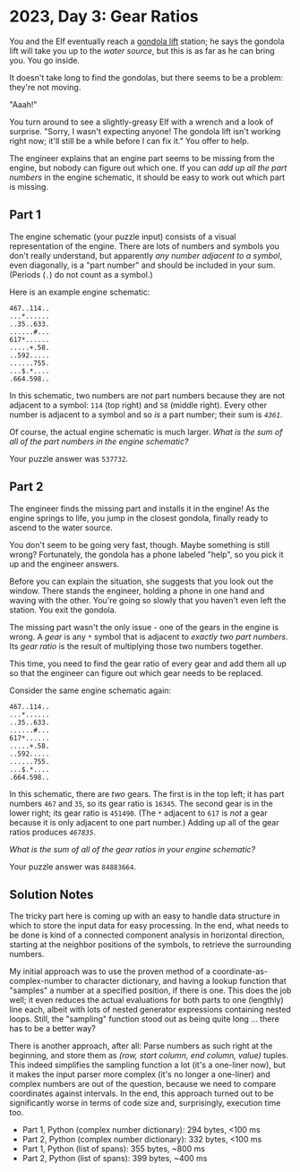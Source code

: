 # 2023, Day 3: Gear Ratios

You and the Elf eventually reach a [gondola lift](https://en.wikipedia.org/wiki/Gondola_lift) station; he says the gondola lift will take you up to the _water source_, but this is as far as he can bring you. You go inside.

It doesn't take long to find the gondolas, but there seems to be a problem: they're not moving.

"Aaah!"

You turn around to see a slightly-greasy Elf with a wrench and a look of surprise. "Sorry, I wasn't expecting anyone! The gondola lift isn't working right now; it'll still be a while before I can fix it." You offer to help.

The engineer explains that an engine part seems to be missing from the engine, but nobody can figure out which one. If you can _add up all the part numbers_ in the engine schematic, it should be easy to work out which part is missing.

## Part 1

The engine schematic (your puzzle input) consists of a visual representation of the engine. There are lots of numbers and symbols you don't really understand, but apparently _any number adjacent to a symbol_, even diagonally, is a "part number" and should be included in your sum. (Periods (`.`) do not count as a symbol.)

Here is an example engine schematic:

    467..114..
    ...*......
    ..35..633.
    ......#...
    617*......
    .....+.58.
    ..592.....
    ......755.
    ...$.*....
    .664.598..
    

In this schematic, two numbers are _not_ part numbers because they are not adjacent to a symbol: `114` (top right) and `58` (middle right). Every other number is adjacent to a symbol and so _is_ a part number; their sum is _`4361`_.

Of course, the actual engine schematic is much larger. _What is the sum of all of the part numbers in the engine schematic?_

Your puzzle answer was `537732`.

## Part 2

The engineer finds the missing part and installs it in the engine! As the engine springs to life, you jump in the closest gondola, finally ready to ascend to the water source.

You don't seem to be going very fast, though. Maybe something is still wrong? Fortunately, the gondola has a phone labeled "help", so you pick it up and the engineer answers.

Before you can explain the situation, she suggests that you look out the window. There stands the engineer, holding a phone in one hand and waving with the other. You're going so slowly that you haven't even left the station. You exit the gondola.

The missing part wasn't the only issue - one of the gears in the engine is wrong. A _gear_ is any `*` symbol that is adjacent to _exactly two part numbers_. Its _gear ratio_ is the result of multiplying those two numbers together.

This time, you need to find the gear ratio of every gear and add them all up so that the engineer can figure out which gear needs to be replaced.

Consider the same engine schematic again:

    467..114..
    ...*......
    ..35..633.
    ......#...
    617*......
    .....+.58.
    ..592.....
    ......755.
    ...$.*....
    .664.598..
    

In this schematic, there are _two_ gears. The first is in the top left; it has part numbers `467` and `35`, so its gear ratio is `16345`. The second gear is in the lower right; its gear ratio is `451490`. (The `*` adjacent to `617` is _not_ a gear because it is only adjacent to one part number.) Adding up all of the gear ratios produces _`467835`_.

_What is the sum of all of the gear ratios in your engine schematic?_

Your puzzle answer was `84883664`.

## Solution Notes

The tricky part here is coming up with an easy to handle data structure in which to store the input data for easy processing. In the end, what needs to be done is kind of a connected component analysis in horizontal direction, starting at the neighbor positions of the symbols, to retrieve the surrounding numbers.

My initial approach was to use the proven method of a coordinate-as-complex-number to character dictionary, and having a lookup function that "samples" a number at a specified position, if there is one. This does the job well; it even reduces the actual evaluations for both parts to one (lengthly) line each, albeit with lots of nested generator expressions containing nested loops. Still, the "sampling" function stood out as being quite long ... there has to be a better way?

There is another approach, after all: Parse numbers as such right at the beginning, and store them as _(row, start column, end column, value)_ tuples. This indeed simplifies the sampling function a lot (it's a one-liner now), but it makes the input parser more complex (it's no longer a one-liner) and complex numbers are out of the question, because we need to compare coordinates against intervals. In the end, this approach turned out to be significantly worse in terms of code size and, surprisingly, execution time too.

* Part 1, Python (complex number dictionary): 294 bytes, <100 ms
* Part 2, Python (complex number dictionary): 332 bytes, <100 ms
* Part 1, Python (list of spans): 355 bytes, ~800 ms
* Part 2, Python (list of spans): 399 bytes, ~400 ms
